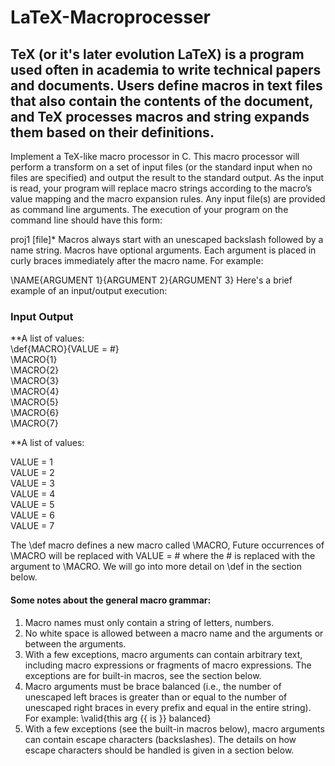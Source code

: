 # LaTeX-Macroprocesser

## TeX (or it's later evolution LaTeX) is a program used often in academia to write technical papers and documents. Users define macros in text files that also contain the contents of the document, and TeX processes macros and string expands them based on their definitions.

Implement a TeX-like macro processor in C. This macro processor will perform a transform on a set of input files (or the standard input when no files are specified) and output the result to the standard output. As the input is read, your program will replace macro strings according to the macro’s value mapping and the macro expansion rules. Any input file(s) are provided as command line arguments. The execution of your program on the command line should have this form: <br />

proj1 [file]*
Macros always start with an unescaped backslash followed by a name string. Macros have optional arguments. Each argument is placed in curly braces immediately after the macro name. For example: <br />

\NAME{ARGUMENT 1}{ARGUMENT 2}{ARGUMENT 3}
Here's a brief example of an input/output execution: <br />

### Input	Output
**A list of values: <br />
\def{MACRO}{VALUE = #} <br />
\MACRO{1} <br />
\MACRO{2} <br />
\MACRO{3} <br /> 
\MACRO{4} <br />
\MACRO{5} <br />
\MACRO{6} <br />
\MACRO{7} <br />

**A list of values: <br />

VALUE = 1 <br />
VALUE = 2 <br />
VALUE = 3 <br />
VALUE = 4 <br />
VALUE = 5 <br />
VALUE = 6 <br />
VALUE = 7 <br />

The \def macro defines a new macro called \MACRO, Future occurrences of \MACRO will be replaced with VALUE = # where the # is replaced with the argument to \MACRO. We will go into more detail on \def in the section below. <br />

#### Some notes about the general macro grammar: <br />

1. Macro names must only contain a string of letters, numbers.
2. No white space is allowed between a macro name and the arguments or between the arguments.
3. With a few exceptions, macro arguments can contain arbitrary text, including macro expressions or fragments of macro expressions. The exceptions are for built-in macros, see the section below.
4. Macro arguments must be brace balanced (i.e., the number of unescaped left braces is greater than or equal to the number of unescaped right braces in every prefix and equal in the entire string). For example:
\valid{this arg {{ is }} balanced}
5. With a few exceptions (see the built-in macros below), macro arguments can contain escape characters (backslashes). The details on how escape characters should be handled is given in a section below.
